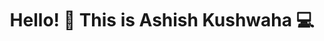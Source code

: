 <h1 align="center">Hello! 👋 This is Ashish Kushwaha 💻</h1>
<!--
***
- 
[![Instagram Badge](https://img.shields.io/badge/-@kingdomashish-darkviolet?style=flat&logo=instagram&logoColor=white&link=https://www.instagram.com/kingdomashish/)](https://www.instagram.com/kingdomashish/)
[![Twitter Badge](https://img.shields.io/badge/-@ashishkingdom-blue?style=flat&logo=twitter&logoColor=white&link=https://www.twitter.com/ashishkingdom/)](https://www.twitter.com/ashishkingdom/)
***

[![Ashish's GitHub stats](https://github-readme-stats.vercel.app/api?username=ashishkingdom&show_icons=true&theme=dark&count_private=true)](https://github.com/ashishkingdom/github-readme-stats)  [![Most used Languages](https://github-readme-stats.vercel.app/api/top-langs/?username=ashishkingdom&theme=radical)](https://github.com/ashishkingdom/github-readme-stats)

***

<img align="right" src="https://komarev.com/ghpvc/?username=ashishkingdom">
-->

<!--
**AshishKingdom/AshishKingdom** is a ✨ _special_ ✨ repository because its `README.md` (this file) appears on your GitHub profile.

Here are some ideas to get you started:

- 🔭 I’m currently working on ...
- 🌱 I’m currently learning ...
- 👯 I’m looking to collaborate on ...
- 🤔 I’m looking for help with ...
- 💬 Ask me about ...
- 📫 How to reach me: ...
- 😄 Pronouns: ...
- ⚡ Fun fact: ...
-->
